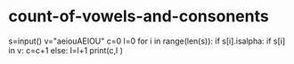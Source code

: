 # count-of-vowels-and-consonents
s=input()
v="aeiouAEIOU"
c=0
l=0
for i in range(len(s)):
  if s[i].isalpha:
    if s[i] in v:
      c=c+1
    else:
      l=l+1
print(c,l )
